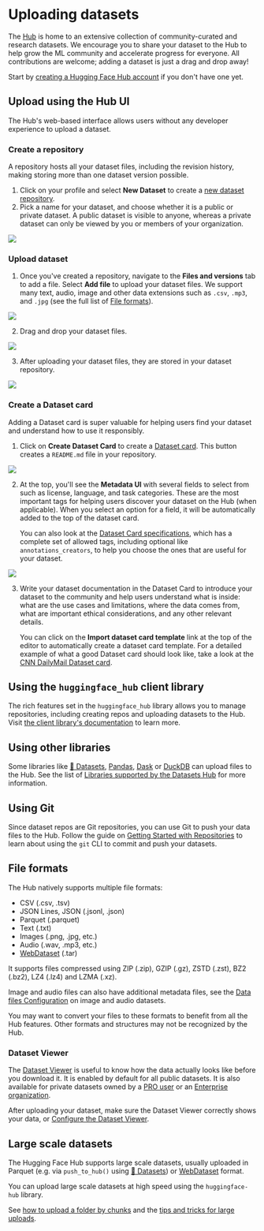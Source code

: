 # Uploading datasets

The [Hub](https://huggingface.co/datasets) is home to an extensive collection of community-curated and research datasets. We encourage you to share your dataset to the Hub to help grow the ML community and accelerate progress for everyone. All contributions are welcome; adding a dataset is just a drag and drop away!

Start by [creating a Hugging Face Hub account](https://huggingface.co/join) if you don't have one yet.

## Upload using the Hub UI

The Hub's web-based interface allows users without any developer experience to upload a dataset.

### Create a repository

A repository hosts all your dataset files, including the revision history, making storing more than one dataset version possible.

1. Click on your profile and select **New Dataset** to create a [new dataset repository](https://huggingface.co/new-dataset).
2. Pick a name for your dataset, and choose whether it is a public or private dataset. A public dataset is visible to anyone, whereas a private dataset can only be viewed by you or members of your organization.

<div class="flex justify-center">
    <img src="https://huggingface.co/datasets/huggingface/documentation-images/resolve/main/datasets/create_repo.png"/>
</div>

### Upload dataset

1. Once you've created a repository, navigate to the **Files and versions** tab to add a file. Select **Add file** to upload your dataset files. We support many text, audio, image and other data extensions such as `.csv`, `.mp3`, and `.jpg` (see the full list of [File formats](#file-formats)).

<div class="flex justify-center">
    <img src="https://huggingface.co/datasets/huggingface/documentation-images/resolve/main/datasets/upload_files.png"/>
</div>

2. Drag and drop your dataset files.

<div class="flex justify-center">
    <img src="https://huggingface.co/datasets/huggingface/documentation-images/resolve/main/datasets/commit_files.png"/>
</div>

3. After uploading your dataset files, they are stored in your dataset repository.

<div class="flex justify-center">
    <img src="https://huggingface.co/datasets/huggingface/documentation-images/resolve/main/datasets/files_stored.png"/>
</div>

### Create a Dataset card

Adding a Dataset card is super valuable for helping users find your dataset and understand how to use it responsibly.

1. Click on **Create Dataset Card** to create a [Dataset card](./datasets-cards). This button creates a `README.md` file in your repository.

<div class="flex justify-center">
    <img src="https://huggingface.co/datasets/huggingface/documentation-images/resolve/main/datasets/dataset_card.png"/>
</div>

2. At the top, you'll see the **Metadata UI** with several fields to select from such as license, language, and task categories. These are the most important tags for helping users discover your dataset on the Hub (when applicable). When you select an option for a field, it will be automatically added to the top of the dataset card.

    You can also look at the [Dataset Card specifications](https://github.com/huggingface/hub-docs/blob/main/datasetcard.md?plain=1), which has a complete set of allowed tags, including optional like `annotations_creators`, to help you choose the ones that are useful for your dataset.

<div class="flex justify-center">
    <img src="https://huggingface.co/datasets/huggingface/documentation-images/resolve/main/datasets/metadata_ui.png"/>
</div>

3. Write your dataset documentation in the Dataset Card to introduce your dataset to the community and help users understand what is inside: what are the use cases and limitations, where the data comes from, what are important ethical considerations, and any other relevant details.

    You can click on the **Import dataset card template** link at the top of the editor to automatically create a dataset card template. For a detailed example of what a good Dataset card should look like, take a look at the [CNN DailyMail Dataset card](https://huggingface.co/datasets/cnn_dailymail).

## Using the `huggingface_hub` client library

The rich features set in the `huggingface_hub` library allows you to manage repositories, including creating repos and uploading datasets to the Hub. Visit [the client library's documentation](https://huggingface.co/docs/huggingface_hub/index) to learn more.

## Using other libraries

Some libraries like [🤗 Datasets](../datasets/index), [Pandas](https://pandas.pydata.org/), [Dask](https://www.dask.org/) or [DuckDB](https://duckdb.org/) can upload files to the Hub.
See the list of [Libraries supported by the Datasets Hub](./datasets-libraries) for more information.

## Using Git

Since dataset repos are Git repositories, you can use Git to push your data files to the Hub. Follow the guide on [Getting Started with Repositories](repositories-getting-started) to learn about using the `git` CLI to commit and push your datasets.

## File formats

The Hub natively supports multiple file formats:

- CSV (.csv, .tsv)
- JSON Lines, JSON (.jsonl, .json)
- Parquet (.parquet)
- Text (.txt)
- Images (.png, .jpg, etc.)
- Audio (.wav, .mp3, etc.)
- [WebDataset](https://github.com/webdataset/webdataset) (.tar)

It supports files compressed using ZIP (.zip), GZIP (.gz), ZSTD (.zst), BZ2 (.bz2), LZ4 (.lz4) and LZMA (.xz).

Image and audio files can also have additional metadata files, see the [Data files Configuration](./datasets-data-files-configuration#image-and-audio-datasets) on image and audio datasets.

You may want to convert your files to these formats to benefit from all the Hub features.
Other formats and structures may not be recognized by the Hub.

### Dataset Viewer

The [Dataset Viewer](./datasets-viewer) is useful to know how the data actually looks like before you download it.
It is enabled by default for all public datasets. It is also available for private datasets owned by a [PRO user](https://huggingface.co/pricing) or an [Enterprise organization](https://huggingface.co/enterprise).

After uploading your dataset, make sure the Dataset Viewer correctly shows your data, or [Configure the Dataset Viewer](./datasets-viewer-configure).

## Large scale datasets

The Hugging Face Hub supports large scale datasets, usually uploaded in Parquet (e.g. via `push_to_hub()` using [🤗 Datasets](../datasets/index)) or [WebDataset](https://github.com/webdataset/webdataset) format.

You can upload large scale datasets at high speed using the `huggingface-hub` library.

See [how to upload a folder by chunks](../huggingface_hub/guides/upload#upload-a-folder-by-chunks) and the [tips and tricks for large uploads](../huggingface_hub/guides/upload#tips-and-tricks-for-large-uploads).
